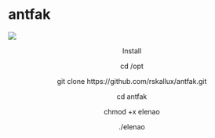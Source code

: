 # antfak
<img src="https://i.postimg.cc/y8JkjC9q/elnao.png"/>
<p align="center">
Install
<p align="center"> 
cd /opt
<p align="center">  
git clone https://github.com/rskallux/antfak.git
 <p align="center">
cd antfak
<p align="center"> 
chmod +x elenao
<p align="center">  
./elenao  
  
